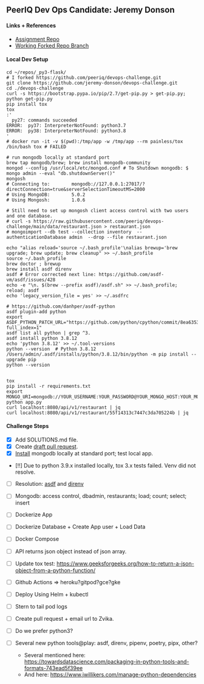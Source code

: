 ## PeerIQ Dev Ops Candidate: Jeremy Donson

#### Links + References
- [Assignment Repo](https://github.com/peeriq/devops-challenge)
- [Working Forked Repo Branch](https://github.com/jeremy-donson/devops-challenge/tree/jeremy-donson-peeriq-devops-challenge)

#### Local Dev Setup

```
cd ~/repos/_py3-flask/
# I forked https://github.com/peeriq/devops-challenge.git
git clone https://github.com/jeremy-donson/devops-challenge.git  
cd ./devops-challenge
curl -s https://bootstrap.pypa.io/pip/2.7/get-pip.py > get-pip.py; python get-pip.py
pip install tox
tox 
:'
  py27: commands succeeded
ERROR:  py37: InterpreterNotFound: python3.7
ERROR:  py38: InterpreterNotFound: python3.8
'
# docker run -it -v $(pwd):/tmp/app -w /tmp/app --rm painless/tox /bin/bash tox # FAILED

# run mongodb locally at standard port
brew tap mongodb/brew; brew install mongodb-community
mongod --config /usr/local/etc/mongod.conf # To Shutdown mongodb: $ mongo admin --eval "db.shutdownServer()"
mongosh 
# Connecting to:		mongodb://127.0.0.1:27017/?directConnection=true&serverSelectionTimeoutMS=2000
# Using MongoDB:		5.0.2
# Using Mongosh:		1.0.6

# Still need to set up mongosh client access control with two users and one database.
# curl -s https://raw.githubusercontent.com/peeriq/devops-challenge/main/data/restaurant.json > restaurant.json
# mongoimport --db test --collection inventory  --authenticationDatabase admin  --drop --file restaurant.json

echo "alias reload='source ~/.bash_profile'\nalias brewup='brew upgrade; brew update; brew cleanup" >> ~/.bash_profile
source ~/.bash_profile
brew doctor ; brewup
brew install asdf direnv
asdf # Error corrected next line: https://github.com/asdf-vm/asdf/issues/428
echo -e "\n. $(brew --prefix asdf)/asdf.sh" >> ~/.bash_profile; reload; asdf
echo 'legacy_version_file = yes' >> ~/.asdfrc

# https://github.com/danhper/asdf-python
asdf plugin-add python
export ASDF_PYTHON_PATCH_URL="https://github.com/python/cpython/commit/8ea6353.patch?full_index=1"
asdf list all python | grep ^3.
asdf install python 3.8.12
echo 'python 3.8.12' >> ~/.tool-versions
python --version  # Python 3.8.12
/Users/admin/.asdf/installs/python/3.8.12/bin/python -m pip install --upgrade pip
python --version


tox
pip install -r requirements.txt
export MONGO_URI=mongodb://YOUR_USERNAME:YOUR_PASSWORD@YOUR_MONGO_HOST:YOUR_MONGO_PORT/YOUR_MONGO_DB_NAME
python app.py
curl localhost:8080/api/v1/restaurant | jq
curl localhost:8080/api/v1/restaurant/55f14313c7447c3da705224b | jq

```

#### Challenge Steps
- [x] Add SOLUTIONS.md file.
- [x] Create [draft pull request](https://github.com/jeremy-donson/devops-challenge/tree/jeremy-donson-peeriq-devops-challenge).
- [x] [Install](https://github.com/mongodb/homebrew-brew) mongodb locally at standard port; test local app.
- [!!] Due to python 3.9.x installed locally, tox 3.x tests failed.  Venv did not resolve.
- [ ] Resolution: [asdf]() and [direnv](https://direnv.net/)
- [ ] Mongodb: access control, dbadmin, restaurants; load; count; select; insert
- [ ] Dockerize App
- [ ] Dockerize Database + Create App user + Load Data
- [ ] Docker Compose
- [ ] API returns json object instead of json array.
- [ ] Update tox test: https://www.geeksforgeeks.org/how-to-return-a-json-object-from-a-python-function/
- [ ] Github Actions => heroku?gitpod?gce?gke
- [ ] Deploy Using Helm + kubectl
- [ ] Stern to tail pod logs

- [ ] Create pull request + email url to Zvika.
- [ ] Do we prefer python3?
- [ ] Several new python tools@play: asdf, direnv, pipenv, poetry, pipx, other?
  - Several mentioned here: https://towardsdatascience.com/packaging-in-python-tools-and-formats-743ead5f39ee
  - And here: https://www.jwillikers.com/manage-python-dependencies

